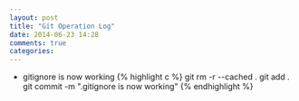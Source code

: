 ```yaml
---
layout: post
title: "Git Operation Log"
date: 2014-06-23 14:28
comments: true
categories: 
---
```


* gitignore is now working
{% highlight c %}
git rm -r --cached .
git add .
git commit -m ".gitignore is now working"
{% endhighlight %}